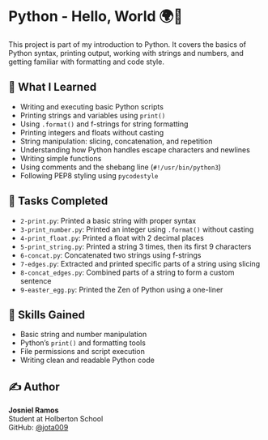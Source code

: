 # Python - Hello, World 🌍🐍

This project is part of my introduction to Python. It covers the basics of Python syntax, printing output, working with strings and numbers, and getting familiar with formatting and code style.

## 📘 What I Learned

- Writing and executing basic Python scripts
- Printing strings and variables using `print()`
- Using `.format()` and f-strings for string formatting
- Printing integers and floats without casting
- String manipulation: slicing, concatenation, and repetition
- Understanding how Python handles escape characters and newlines
- Writing simple functions
- Using comments and the shebang line (`#!/usr/bin/python3`)
- Following PEP8 styling using `pycodestyle`

## 📂 Tasks Completed

- `2-print.py`: Printed a basic string with proper syntax
- `3-print_number.py`: Printed an integer using `.format()` without casting
- `4-print_float.py`: Printed a float with 2 decimal places
- `5-print_string.py`: Printed a string 3 times, then its first 9 characters
- `6-concat.py`: Concatenated two strings using f-strings
- `7-edges.py`: Extracted and printed specific parts of a string using slicing
- `8-concat_edges.py`: Combined parts of a string to form a custom sentence
- `9-easter_egg.py`: Printed the Zen of Python using a one-liner

## 🧠 Skills Gained

- Basic string and number manipulation
- Python’s `print()` and formatting tools
- File permissions and script execution
- Writing clean and readable Python code

## ✍️ Author

**Josniel Ramos**  
Student at Holberton School  
GitHub: [@jota009](https://github.com/jota009)
